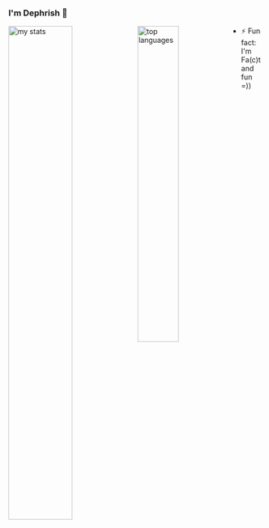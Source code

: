 ### I'm Dephrish 👋

<img alt="my stats" align="left" width="50%" src="https://github-readme-stats.vercel.app/api?username=ngocdunghk15&show_icons=true&theme=tokyonight&rank_icon=github"/>
<img alt="top languages" align="left" width="40%" src="https://github-readme-stats.vercel.app/api/top-langs/?username=ngocdunghk15&theme=tokyonight&layout=compact"/>

<!--
**ngocdunghk15/ngocdunghk15** is a ✨ _special_ ✨ repository because its `README.md` (this file) appears on your GitHub profile.


Here are some ideas to get you started:

- 🔭 I’m currently working on ...
- 🌱 I’m currently learning ...
- 👯 I’m looking to collaborate on ...
- 🤔 I’m looking for help with ...
- 💬 Ask me about ...
- 📫 How to reach me: ...
- 😄 Pronouns: ...
- ⚡ Fun fact: ...
-->

- ⚡ Fun fact: I'm Fa(c)t and fun =))
